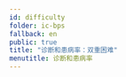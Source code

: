 ```yaml
---
id: difficulty
folder: ic-bps
fallback: en
public: true
title: "诊断和患病率：双重困难"
menutitle: 诊断和患病率
---
```

